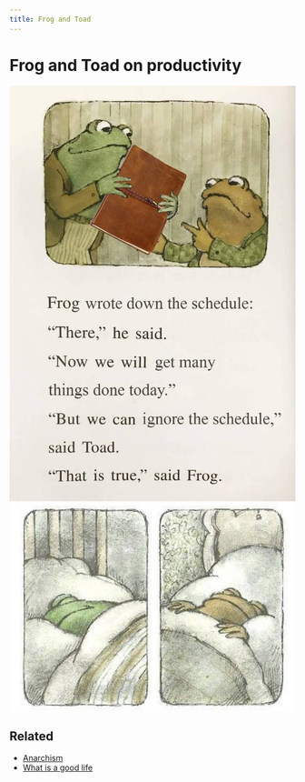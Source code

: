 ```yaml
---
title: Frog and Toad
---
```

# Frog and Toad on productivity

![](files/frog-and-toad-agenda.jpeg)
![](files/frog-and-toad-sleeping.jpeg)

## Related
- [Anarchism](notes/Anarchism.md)
- [What is a good life](notes/What%20is%20a%20good%20life.md)